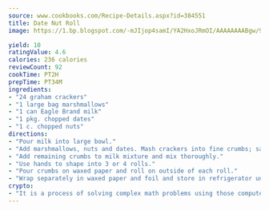 ```yaml
---
source: www.cookbooks.com/Recipe-Details.aspx?id=384551
title: Date Nut Roll
image: https://1.bp.blogspot.com/-mJIjop4samI/YA2HxoJRmOI/AAAAAAAABgw/9Q6cN5purxQQ0M3111-VxRXtHYk4x987wCLcBGAsYHQ/s320/19.png

yield: 10
ratingValue: 4.6
calories: 236 calories
reviewCount: 92
cookTime: PT2H
prepTime: PT34M
ingredients:
- "24 graham crackers"
- "1 large bag marshmallows"
- "1 can Eagle Brand milk"
- "1 pkg. chopped dates"
- "1 c. chopped nuts"
directions:
- "Pour milk into large bowl."
- "Add marshmallows, nuts and dates. Mash crackers into fine crumbs; save 3/4 cup crumbs to roll on outside of roll."
- "Add remaining crumbs to milk mixture and mix thoroughly."
- "Use hands to shape into 3 or 4 rolls."
- "Pour crumbs on waxed paper and roll on outside of each roll."
- "Wrap separately in waxed paper and foil and store in refrigerator until chilled."
crypto:
- "It is a process of solving complex math problems using those computers which run bitcoin software."
---
```

